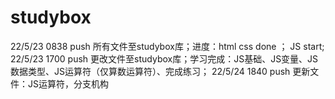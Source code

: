 # studybox
22/5/23 0838 push 所有文件至studybox库；进度：html css done ； JS start;
22/5/23 1700 push 更改文件至studybox库；学习完成：JS基础、JS变量、JS数据类型、JS运算符（仅算数运算符）、完成练习；
22/5/24 1840 push 更新文件：JS运算符，分支机构
